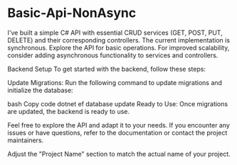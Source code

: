# Basic-Api-NonAsync
I've built a simple C# API with essential CRUD services (GET, POST, PUT, DELETE) and their corresponding controllers. The current implementation is synchronous. Explore the API for basic operations. For improved scalability, consider adding asynchronous functionality to services and controllers.

Backend Setup
To get started with the backend, follow these steps:

Update Migrations:
Run the following command to update migrations and initialize the database:

bash
Copy code
dotnet ef database update
Ready to Use:
Once migrations are updated, the backend is ready to use.

Feel free to explore the API and adapt it to your needs. If you encounter any issues or have questions, refer to the documentation or contact the project maintainers.

Adjust the "Project Name" section to match the actual name of your project.
